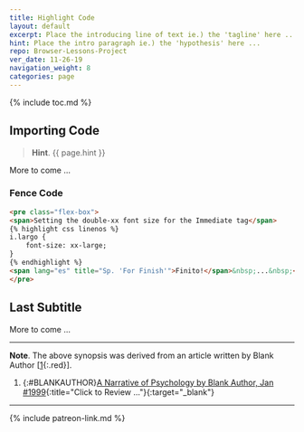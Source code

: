 ```yaml
---
title: Highlight Code
layout: default
excerpt: Place the introducing line of text ie.) the 'tagline' here ...
hint: Place the intro paragraph ie.) the 'hypothesis' here ...
repo: Browser-Lessons-Project
ver_date: 11-26-19
navigation_weight: 8
categories: page
---
```

{% include toc.md %}

## Importing Code

> **Hint**. {{ page.hint }}

More to come ...

### Fence Code

```html
<pre class="flex-box">
<span>Setting the double-xx font size for the Immediate tag</span>
{% highlight css linenos %}
i.largo {
    font-size: xx-large;
}
{% endhighlight %}
<span lang="es" title="Sp. 'For Finish'">Finito!</span>&nbsp;...&nbsp;<i class="icon-large icon-flower"></i>
</pre>
```

## Last Subtitle

More to come ...

***

**Note**. The above synopsis was derived from an article written by Blank Author [[1](#BLANKAUTHOR){:.red}].

1. {:#BLANKAUTHOR}[A Narrative of Psychology by Blank Author, Jan #1999](http://cowles.yale.edu/sites/default/files/files/pub/d20/d2069.pdf){:title="Click to Review ..."}{:target="_blank"}

***

{% include patreon-link.md %}
